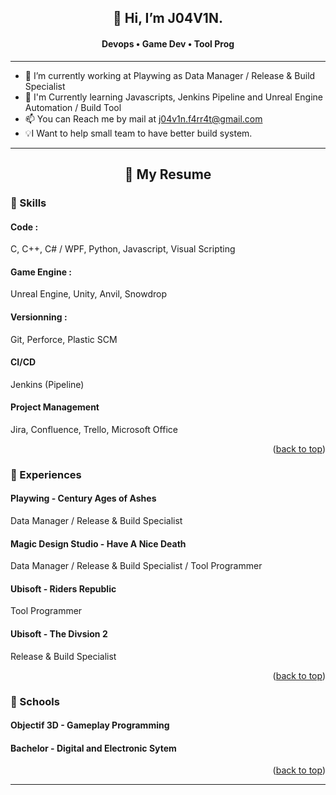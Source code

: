 <h2 align="center">👋 Hi, I’m J04V1N.</h2>
<h4 align="center"> Devops • Game Dev • Tool Prog </h4>
  
  ---
  
 - 🔭 I’m currently working at Playwing as Data Manager / Release & Build Specialist
 - 🌱 I'm Currently learning Javascripts, Jenkins Pipeline and Unreal Engine Automation / Build Tool
 - 📫 You can Reach me by mail at j04v1n.f4rr4t@gmail.com
 - 💡I Want to help small team to have better build system.
  
---

<h2 align="center"> 📄 My Resume </h2> 

<h3> 💪 Skills </h3>

<h4> Code : </h4>
<p> C, C++, C# / WPF, Python, Javascript, Visual Scripting </p>

<h4> Game Engine : </h4>
<p> Unreal Engine, Unity, Anvil, Snowdrop </p>

<h4> Versionning : </h4>
<p> Git, Perforce, Plastic SCM </p>

<h4> CI/CD </h4>
<p> Jenkins (Pipeline) </p>

<h4> Project Management </h4>
<p> Jira, Confluence, Trello, Microsoft Office </p>

<p align="right">(<a href="#readme-top">back to top</a>)</p>

<h3> 💼 Experiences </h3>

<h4>Playwing - Century Ages of Ashes </h4>
<p> Data Manager / Release & Build Specialist </p>

<h4>Magic Design Studio - Have A Nice Death </h4>
<p> Data Manager / Release & Build Specialist / Tool Programmer </p>

<h4>Ubisoft - Riders Republic</h4>
<p> Tool Programmer </p>

<h4>Ubisoft - The Divsion 2</h4>
<p> Release & Build Specialist </p>

<p align="right">(<a href="#readme-top">back to top</a>)</p>

<h3> 🏫 Schools </h3>

<h4>Objectif 3D - Gameplay Programming </h4>
<h4>Bachelor - Digital and Electronic Sytem </h4>

<p align="right">(<a href="#readme-top">back to top</a>)</p>

---
<!---
J04V1N/J04V1N is a ✨ special ✨ repository because its `README.md` (this file) appears on your GitHub profile.
You can click the Preview link to take a look at your changes.
--->
